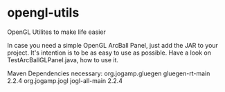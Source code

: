 # opengl-utils
OpenGL Utilites to make life easier

In case you need a simple OpenGL ArcBall Panel, just add the JAR to your project. It's intention is to be as easy to use as possible. Have a look on TestArcBallGLPanel.java, how to use it.

Maven Dependencies necessary:
  <dependencies>
  	<dependency>
  		<groupId>org.jogamp.gluegen</groupId>
  		<artifactId>gluegen-rt-main</artifactId>
  		<version>2.2.4</version>
  	</dependency>
  	<dependency>
  		<groupId>org.jogamp.jogl</groupId>
  		<artifactId>jogl-all-main</artifactId>
  		<version>2.2.4</version>
  	</dependency>
  </dependencies>
